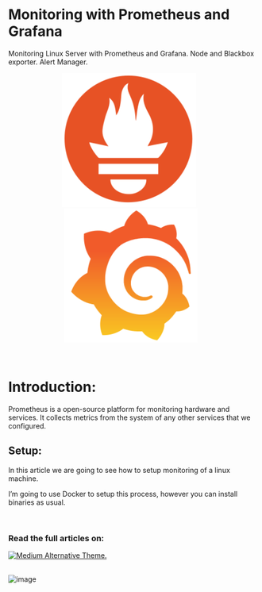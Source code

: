 # Monitoring with Prometheus and Grafana
Monitoring Linux Server with Prometheus and Grafana. Node and Blackbox exporter. Alert Manager.

<p align="center">
<img alt="Prometheus" width="270px" src="https://raw.githubusercontent.com/devicons/devicon/develop/icons/prometheus/prometheus-original.svg " style="padding-right:10px ;"/> &nbsp
<img alt="Grafana" width="270px" src="https://raw.githubusercontent.com/devicons/devicon/develop/icons/grafana/grafana-original.svg" style="padding-right:10px;" />
</p>
</br>

# Introduction:
Prometheus is a open-source platform for monitoring hardware and services. It collects metrics from the system of any other services that we configured.

## Setup:
In this article we are going to see how to setup monitoring of a linux machine.

I’m going to use Docker to setup this process, however you can install binaries as usual.

</br>
<h3> <strong> Read the full articles on: </strong> </h3> <a href = "https://medium.com/devops-dev/setup-monitoring-prometheus-and-grafana-2431b26cd757" target ="_blank">

<picture>
   <source media="(prefers-color-scheme: dark)" srcset="https://github.com/sagarkrp/sagarkrp/blob/main/images/Medium-white1x.png" width="160px" height="35px">
   <source media="(prefers-color-scheme: light)" srcset="https://raw.githubusercontent.com/sagarkrp/sagarkrp/main/images/Medium-dark.svg" width="160px" height="35px">
   <img alt="Medium Alternative Theme." src="https://raw.githubusercontent.com/sagarkrp/sagarkrp/main/images/Medium-dark.svg" width="160px" height="35px">
</picture> </a> </br> &nbsp

![image](https://github.com/sagarkrp/Prometheus_Grafana/assets/42873729/096fb27b-af85-4fdb-95bd-655c2a77463f)
